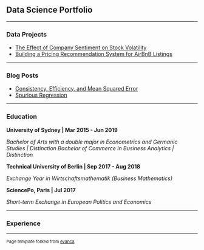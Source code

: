 ## Data Science Portfolio

---

### Data Projects 

- [The Effect of Company Sentiment on Stock Volatility](/stock_volatility/stock_volatility.md)
- [Building a Pricing Recommendation System for AirBnB Listings](/airbnb_pricing/airbnb_pricing.md)

---

### Blog Posts

- [Consistency, Efficiency, and Mean Squared Error](/consistency/consistency.md)
- [Spurious Regression](/spurious_regression/spurious_regression.md)

---

### Education

**University of Sydney \| Mar 2015 - Jun 2019** 

*Bachelor of Arts with a double major in Econometrics and Germanic Studies | Distinction*
*Bachelor of Commerce in Business Analytics | Distinction*

**Technical University of Berlin \| Sep 2017 - Aug 2018**

*Exchange Year in Wirtschaftsmathematik (Business Mathematics)*

**SciencePo, Paris \| Jul 2017**

*Short-term Exchange in European Politics and Economics*

---

### Experience

---
<p style="font-size:11px">Page template forked from <a href="https://github.com/evanca/quick-portfolio">evanca</a></p>
<!-- Remove above link if you don't want to attibute -->

